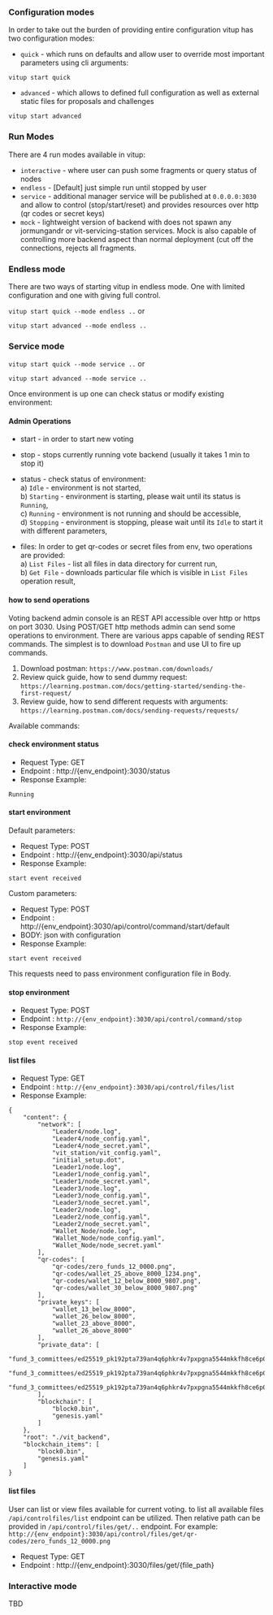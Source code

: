 
### Configuration modes

In order to take out the burden of providing entire configuration vitup has two configuration modes:

- `quick` - which runs on defaults and allow user to override most important parameters using cli arguments:

`vitup start quick`

- `advanced` - which allows to defined full configuration as well as external static files for proposals and challenges

`vitup start advanced`

### Run Modes

There are 4 run modes available in vitup:
- `interactive` - where user can push some fragments or query status of nodes 
- `endless` - [Default] just simple run until stopped by user
- `service` - additional manager service will be published at `0.0.0.0:3030` and allow to control (stop/start/reset) and provides resources over http (qr codes or secret keys)
- `mock` - lightweight version of backend with does not spawn any jormungandr or vit-servicing-station services. Mock is also capable of controlling more backend aspect than normal deployment (cut off the connections, rejects all fragments.


### Endless mode

There are two ways of starting vitup in endless mode. One with limited configuration and one with giving full control. 

`vitup start quick --mode endless ..` or

`vitup start advanced --mode endless ..`


### Service mode

`vitup start quick --mode service ..` or

`vitup start advanced --mode service ..`

Once environment is up one can check status or modify existing environment:

#### Admin Operations
- start -  in order to start new voting
- stop -  stops currently running vote backend (usually it takes 1 min to stop it)
- status -  check status of environment: <br/>
  a) `Idle` - environment is not started, <br/>
  b) `Starting` - environment is starting, please wait until its status is `Running`, <br/>
  c) `Running` - environment is not running and should be accessible, <br/>
  d) `Stopping` - environment is stopping, please wait until its `Idle` to start it with different parameters,
  
- files: 
In order to get qr-codes or secret files from env, two operations are provided: <br/>
  a) `List Files` - list all files in data directory for current run, <br/>
  b) `Get File` - downloads particular file which is visible in `List Files` operation result,

#### how to send operations

Voting backend admin console is an REST API accessible over http or https on port 3030. Using POST/GET http methods admin can send some operations to environment.
There are various apps capable of sending REST commands. The simplest is to download `Postman` and use UI to fire up commands.

1. Download postman: `https://www.postman.com/downloads/`
2. Review quick guide, how to send dummy request: `https://learning.postman.com/docs/getting-started/sending-the-first-request/`
3. Review guide, how to send different requests with arguments: `https://learning.postman.com/docs/sending-requests/requests/`

Available commands:

#### check environment status

- Request Type: GET
- Endpoint : http://{env_endpoint}:3030/status
- Response Example:
```
Running
```

#### start environment

Default parameters:

- Request Type: POST
- Endpoint : http://{env_endpoint}:3030/api/status
- Response Example:
```
start event received
```

Custom parameters:

- Request Type: POST
- Endpoint : http://{env_endpoint}:3030/api/control/command/start/default
- BODY: json with configuration
- Response Example:
```
start event received
```

This requests need to pass environment configuration file in Body.

#### stop environment

- Request Type: POST
- Endpoint : `http://{env_endpoint}:3030/api/control/command/stop`
- Response Example:
```
stop event received
```

#### list files
- Request Type: GET
- Endpoint : `http://{env_endpoint}:3030/api/control/files/list`
- Response Example:
```
{
    "content": {
        "network": [
            "Leader4/node.log",
            "Leader4/node_config.yaml",
            "Leader4/node_secret.yaml",
            "vit_station/vit_config.yaml",
            "initial_setup.dot",
            "Leader1/node.log",
            "Leader1/node_config.yaml",
            "Leader1/node_secret.yaml",
            "Leader3/node.log",
            "Leader3/node_config.yaml",
            "Leader3/node_secret.yaml",
            "Leader2/node.log",
            "Leader2/node_config.yaml",
            "Leader2/node_secret.yaml",
            "Wallet_Node/node.log",
            "Wallet_Node/node_config.yaml",
            "Wallet_Node/node_secret.yaml"
        ],
        "qr-codes": [
            "qr-codes/zero_funds_12_0000.png",
            "qr-codes/wallet_25_above_8000_1234.png",
            "qr-codes/wallet_12_below_8000_9807.png",
            "qr-codes/wallet_30_below_8000_9807.png"
        ],
        "private_keys": [
            "wallet_13_below_8000",
            "wallet_26_below_8000",
            "wallet_23_above_8000",
            "wallet_26_above_8000"
        ],
        "private_data": [
            "fund_3_committees/ed25519_pk192pta739an4q6phkr4v7pxpgna5544mkkfh8ce6p0auxmk5j89xs0706fp/communication_key.sk",
            "fund_3_committees/ed25519_pk192pta739an4q6phkr4v7pxpgna5544mkkfh8ce6p0auxmk5j89xs0706fp/encrypting_vote_key.sk",
            "fund_3_committees/ed25519_pk192pta739an4q6phkr4v7pxpgna5544mkkfh8ce6p0auxmk5j89xs0706fp/member_secret_key.sk"
        ],
        "blockchain": [
            "block0.bin",
            "genesis.yaml"
        ]
    },
    "root": "./vit_backend",
    "blockchain_items": [
        "block0.bin",
        "genesis.yaml"
    ]
}
```


#### list files

User can list or view files available for current voting. to list all available files `/api/controlfiles/list` endpoint can be utilized. Then relative path can be provided in `/api/control/files/get/..` endpoint. For example:
`http://{env_endpoint}:3030/api/control/files/get/qr-codes/zero_funds_12_0000.png`


- Request Type: GET
- Endpoint : http://{env_endpoint}:3030/files/get/{file_path}

### Interactive mode

TBD
